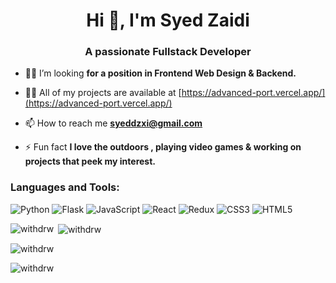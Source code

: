 <h1 align="center">Hi 👋, I'm Syed Zaidi</h1>
<h3 align="center">A passionate Fullstack Developer</h3>



- 👨‍💻 I’m looking **for a position in Frontend Web Design & Backend.**

- 👨‍💻 All of my projects are available at [https://advanced-port.vercel.app/](https://advanced-port.vercel.app/)

- 📫 How to reach me **syeddzxi@gmail.com**

- ⚡ Fun fact **I love the outdoors , playing video games & working on projects that peek my interest.**

<p align="left">
</p>

<h3 align="left">Languages and Tools:</h3>
<p align="left">

![Python](https://img.shields.io/badge/python-3670A0?style=for-the-badge&logo=python&logoColor=ffdd54) ![Flask](https://img.shields.io/badge/flask-%23000.svg?style=for-the-badge&logo=flask&logoColor=white) ![JavaScript](https://img.shields.io/badge/javascript-%23323330.svg?style=for-the-badge&logo=javascript&logoColor=%23F7DF1E) ![React](https://img.shields.io/badge/react-%2320232a.svg?style=for-the-badge&logo=react&logoColor=%2361DAFB) ![Redux](https://img.shields.io/badge/redux-%23593d88.svg?style=for-the-badge&logo=redux&logoColor=white) ![CSS3](https://img.shields.io/badge/css3-%231572B6.svg?style=for-the-badge&logo=css3&logoColor=white) ![HTML5](https://img.shields.io/badge/html5-%23E34F26.svg?style=for-the-badge&logo=html5&logoColor=white)

 </p>

<p><img align="left" src="https://github-readme-stats.vercel.app/api/top-langs?username=withdrw&show_icons=true&locale=en&layout=compact" alt="withdrw" /></p>

<p>&nbsp;<img align="center" src="https://github-readme-stats.vercel.app/api?username=withdrw&show_icons=true&locale=en" alt="withdrw" /></p>

<p><img align="center" src="https://github-readme-streak-stats.herokuapp.com/?user=withdrw&" alt="withdrw" /></p>

<p align="left"> <img src="https://komarev.com/ghpvc/?username=withdrw&label=Profile%20views&color=0e75b6&style=flat" alt="withdrw" /> </p>
